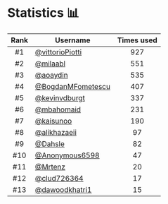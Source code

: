 # Statistics 📊

|Rank|Username|Times used|
:--------:|--------|:--------:|
|#1|[@vittorioPiotti](https://github.com/vittorioPiotti)|927|
|#2|[@milaabl](https://github.com/milaabl)|551|
|#3|[@aoaydin](https://github.com/aoaydin)|535|
|#4|[@BogdanMFometescu](https://github.com/BogdanMFometescu)|407|
|#5|[@kevinvdburgt](https://github.com/kevinvdburgt)|337|
|#6|[@mbahomaid](https://github.com/mbahomaid)|231|
|#7|[@kaisunoo](https://github.com/kaisunoo)|190|
|#8|[@alikhazaeii](https://github.com/alikhazaeii)|97|
|#9|[@Dahsle](https://github.com/Dahsle)|82|
|#10|[@Anonymous6598](https://github.com/Anonymous6598)|47|
|#11|[@Mrtenz](https://github.com/Mrtenz)|20|
|#12|[@clud726364](https://github.com/clud726364)|17|
|#13|[@dawoodkhatri1](https://github.com/dawoodkhatri1)|15|
